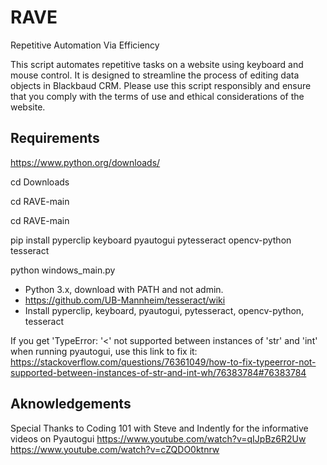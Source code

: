 # RAVE

Repetitive Automation Via Efficiency

This script automates repetitive tasks on a website using keyboard and mouse control. It is designed to streamline the process of editing data objects in Blackbaud CRM. Please use this script responsibly and ensure that you comply with the terms of use and ethical considerations of the website.

## Requirements

<https://www.python.org/downloads/>

cd Downloads

cd RAVE-main

cd RAVE-main

pip install pyperclip keyboard pyautogui pytesseract opencv-python tesseract

python windows_main.py


- Python 3.x, download with PATH and not admin.
- <https://github.com/UB-Mannheim/tesseract/wiki>
- Install pyperclip, keyboard, pyautogui, pytesseract, opencv-python, tesseract

If you get 'TypeError: '<' not supported between instances of 'str' and 'int' when running pyautogui, use this link to fix it: <https://stackoverflow.com/questions/76361049/how-to-fix-typeerror-not-supported-between-instances-of-str-and-int-wh/76383784#76383784>

## Aknowledgements

Special Thanks to Coding 101 with Steve and Indently for the informative videos on Pyautogui
<https://www.youtube.com/watch?v=qIJpBz6R2Uw>
<https://www.youtube.com/watch?v=cZQDO0ktnrw>
